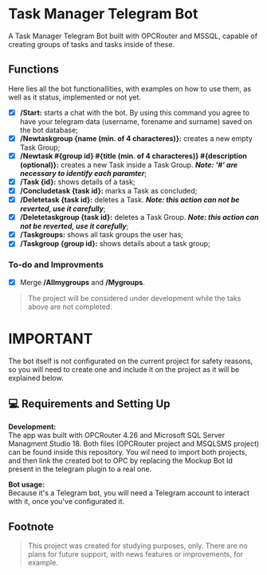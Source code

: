 ﻿
# Task Manager Telegram Bot

A Task Manager Telegram Bot built with OPCRouter and MSSQL, capable of creating groups of tasks and tasks inside of these.

## Functions

Here lies all the bot functionallities, with examples on how to use them, as well as it status, implemented or not yet.

- [x] **/Start:** starts a chat with the bot. By using this command you agree to have your telegram data (username, forename and surname) saved on the bot database;
- [x] **/Newtaskgroup {name (min. of 4 characteres)}:** creates a new empty Task Group;
- [x] **/Newtask #{group id} #{title (min. of 4 characteres)} #{description (optional)}:** creates a new Task inside a Task Group. ***Note: '#' are necessary to identify each paramter***;
- [x] **/Task {id}:** shows details of a task;
- [x] **/Concludetask {task id}:** marks a Task as concluded;
- [x] **/Deletetask {task id}:** deletes a Task. ***Note: this action can not be reverted, use it carefully***;
- [x] **/Deletetaskgroup {task id}:** deletes a Task Group. ***Note: this action can not be reverted, use it carefully***;
- [x] **/Taskgroups:** shows all task groups the user has;
- [x] **/Taskgroup {group id}:** shows details about a task group;

### To-do and Improvments

- [x] Merge **/Allmygroups** and **/Mygroups**.

>The project will be considered under development while the taks above are not completed.

# IMPORTANT
The bot itself is not configurated on the current project for safety reasons, so you will need to create one and include it on the project as it will be explained below. 

## 💻 Requirements and Setting Up

**Development:**<br>
The app was built with OPCRouter 4.26 and Microsoft SQL Server Managment Studio 18. Both files (OPCRouter project and MSQLSMS project) can be found inside this repository. You wil need to import both projects, and then link the created bot to OPC by replacing the Mockup Bot Id present in the telegram plugin to a real one.

**Bot usage:**<br>
Because it's a Telegram bot, you will need a Telegram account to interact with it, once you've configurated it.

## Footnote

> This project was created for studying purposes, only. There are no plans for future support, with news features or improvements, for example.

